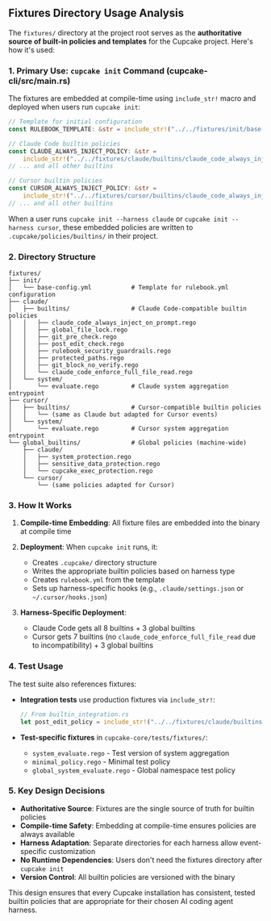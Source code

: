 ## Fixtures Directory Usage Analysis

The `fixtures/` directory at the project root serves as the **authoritative source of built-in policies and templates** for the Cupcake project. Here's how it's used:

### 1. **Primary Use: `cupcake init` Command** (cupcake-cli/src/main.rs)

The fixtures are embedded at compile-time using `include_str!` macro and deployed when users run `cupcake init`:

```rust
// Template for initial configuration
const RULEBOOK_TEMPLATE: &str = include_str!("../../fixtures/init/base-config.yml");

// Claude Code builtin policies
const CLAUDE_ALWAYS_INJECT_POLICY: &str =
    include_str!("../../fixtures/claude/builtins/claude_code_always_inject_on_prompt.rego");
// ... and all other builtins

// Cursor builtin policies
const CURSOR_ALWAYS_INJECT_POLICY: &str =
    include_str!("../../fixtures/cursor/builtins/claude_code_always_inject_on_prompt.rego");
// ... and all other builtins
```

When a user runs `cupcake init --harness claude` or `cupcake init --harness cursor`, these embedded policies are written to `.cupcake/policies/builtins/` in their project.

### 2. **Directory Structure**

```
fixtures/
├── init/
│   └── base-config.yml           # Template for rulebook.yml configuration
├── claude/
│   ├── builtins/                 # Claude Code-compatible builtin policies
│   │   ├── claude_code_always_inject_on_prompt.rego
│   │   ├── global_file_lock.rego
│   │   ├── git_pre_check.rego
│   │   ├── post_edit_check.rego
│   │   ├── rulebook_security_guardrails.rego
│   │   ├── protected_paths.rego
│   │   ├── git_block_no_verify.rego
│   │   └── claude_code_enforce_full_file_read.rego
│   └── system/
│       └── evaluate.rego         # Claude system aggregation entrypoint
├── cursor/
│   ├── builtins/                 # Cursor-compatible builtin policies
│   │   └── (same as Claude but adapted for Cursor events)
│   └── system/
│       └── evaluate.rego         # Cursor system aggregation entrypoint
└── global_builtins/              # Global policies (machine-wide)
    ├── claude/
    │   ├── system_protection.rego
    │   ├── sensitive_data_protection.rego
    │   └── cupcake_exec_protection.rego
    └── cursor/
        └── (same policies adapted for Cursor)
```

### 3. **How It Works**

1. **Compile-time Embedding**: All fixture files are embedded into the binary at compile time
2. **Deployment**: When `cupcake init` runs, it:
   - Creates `.cupcake/` directory structure
   - Writes the appropriate builtin policies based on harness type
   - Creates `rulebook.yml` from the template
   - Sets up harness-specific hooks (e.g., `.claude/settings.json` or `~/.cursor/hooks.json`)

3. **Harness-Specific Deployment**:
   - Claude Code gets all 8 builtins + 3 global builtins
   - Cursor gets 7 builtins (no `claude_code_enforce_full_file_read` due to incompatibility) + 3 global builtins

### 4. **Test Usage**

The test suite also references fixtures:

- **Integration tests** use production fixtures via `include_str!`:
  ```rust
  // From builtin_integration.rs
  let post_edit_policy = include_str!("../../fixtures/claude/builtins/post_edit_check.rego");
  ```

- **Test-specific fixtures** in `cupcake-core/tests/fixtures/`:
  - `system_evaluate.rego` - Test version of system aggregation
  - `minimal_policy.rego` - Minimal test policy
  - `global_system_evaluate.rego` - Global namespace test policy

### 5. **Key Design Decisions**

- **Authoritative Source**: Fixtures are the single source of truth for builtin policies
- **Compile-time Safety**: Embedding at compile-time ensures policies are always available
- **Harness Adaptation**: Separate directories for each harness allow event-specific customization
- **No Runtime Dependencies**: Users don't need the fixtures directory after `cupcake init`
- **Version Control**: All builtin policies are versioned with the binary

This design ensures that every Cupcake installation has consistent, tested builtin policies that are appropriate for their chosen AI coding agent harness.